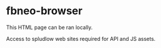 # fbneo-browser

This HTML page can be ran locally.

Access to spludlow web sites required for API and JS assets.
